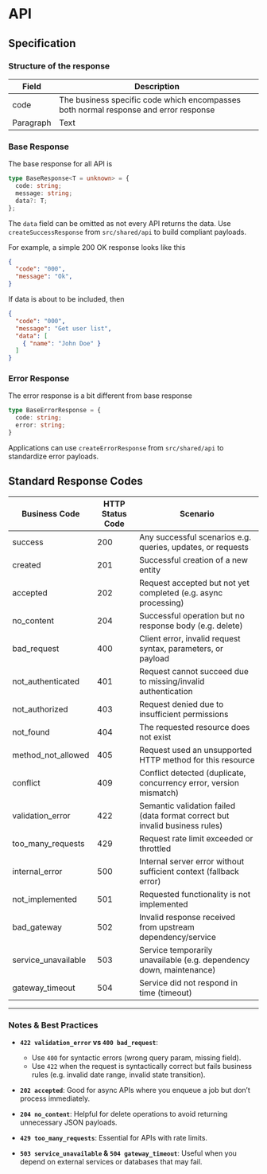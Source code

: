 # API

## Specification
### Structure of the response
| Field | Description |
| --- | ----------- |
| code | The business specific code which encompasses both normal response and error response |
| Paragraph | Text |
### Base Response
The base response for all API is

```typescript
type BaseResponse<T = unknown> = {
  code: string;
  message: string;
  data?: T;
};
```
The `data` field can be omitted as not every API returns the data. Use `createSuccessResponse` from `src/shared/api` to build compliant payloads.

For example, a simple 200 OK response looks like this
```json
{
  "code": "000",
  "message": "Ok",
}
```
If data is about to be included, then
```json
{
  "code": "000",
  "message": "Get user list",
  "data": [
    { "name": "John Doe" }
  ]
}
```

### Error Response
The error response is a bit different from base response

```typescript
type BaseErrorResponse = {
  code: string;
  error: string;
}
```

Applications can use `createErrorResponse` from `src/shared/api` to standardize error payloads.


## Standard Response Codes

| Business Code        | HTTP Status Code | Scenario |
|----------------------|------------------|----------|
| success              | 200              | Any successful scenarios e.g. queries, updates, or requests |
| created              | 201              | Successful creation of a new entity |
| accepted             | 202              | Request accepted but not yet completed (e.g. async processing) |
| no_content           | 204              | Successful operation but no response body (e.g. delete) |
| bad_request          | 400              | Client error, invalid request syntax, parameters, or payload |
| not_authenticated    | 401              | Request cannot succeed due to missing/invalid authentication |
| not_authorized       | 403              | Request denied due to insufficient permissions |
| not_found            | 404              | The requested resource does not exist |
| method_not_allowed   | 405              | Request used an unsupported HTTP method for this resource |
| conflict             | 409              | Conflict detected (duplicate, concurrency error, version mismatch) |
| validation_error     | 422              | Semantic validation failed (data format correct but invalid business rules) |
| too_many_requests    | 429              | Request rate limit exceeded or throttled |
| internal_error       | 500              | Internal server error without sufficient context (fallback error) |
| not_implemented      | 501              | Requested functionality is not implemented |
| bad_gateway          | 502              | Invalid response received from upstream dependency/service |
| service_unavailable  | 503              | Service temporarily unavailable (e.g. dependency down, maintenance) |
| gateway_timeout      | 504              | Service did not respond in time (timeout) |

---

### Notes & Best Practices
- **`422 validation_error` vs `400 bad_request`**:  
  - Use `400` for syntactic errors (wrong query param, missing field).  
  - Use `422` when the request is syntactically correct but fails business rules (e.g. invalid date range, invalid state transition).  

- **`202 accepted`**: Good for async APIs where you enqueue a job but don’t process immediately.  

- **`204 no_content`**: Helpful for delete operations to avoid returning unnecessary JSON payloads.  

- **`429 too_many_requests`**: Essential for APIs with rate limits.  

- **`503 service_unavailable` & `504 gateway_timeout`**: Useful when you depend on external services or databases that may fail.  